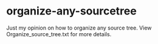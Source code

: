 # organize-any-sourcetree
Just my opinion on how to organize any source tree. View Organize_source_tree.txt for more details.
